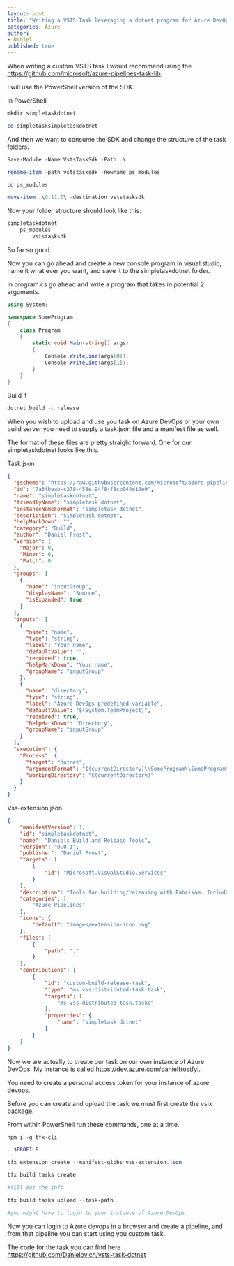 ```yaml
---
layout: post
title: "Writing a VSTS Task leveraging a dotnet program for Azure DevOps"
categories: Azure
author:
- Daniel
published: true
---
```


When writing a custom VSTS task I would recommend using the https://github.com/microsoft/azure-pipelines-task-lib.

I will use the PowerShell version of the SDK.

In PowerShell

```powershell
mkdir simpletaskdotnet

cd simpletasksimpletaskdotnet
```

And then we want to consume the SDK and change the structure of the task folders.

```powershell
Save-Module -Name VstsTaskSdk -Path .\

rename-item -path vststasksdk -newname ps_modules 

cd ps_modules

move-item .\0.11.0\ -destination vststasksdk

```

Now your folder structure should look like this:

```powershell
simpletaskdotnet
    ps_modules
        vststasksdk
```

So far so good.

Now you can go ahead and create a new console program in visual studio, name it what ever you want, and save it to the simpletaskdotnet folder.

In program.cs go ahead and write a program that takes in potential 2 arguments.

```csharp
using System;

namespace SomeProgram
{
    class Program
    {
        static void Main(string[] args)
        {
            Console.WriteLine(args[0]);
            Console.WriteLine(args[1]);
        }
    }
}
```

Build it 

```cmd
dotnet build -c release
```

When you wish to upload and use you task on Azure DevOps or your own build server you need to supply a task.json file and a manifest file as well.

The format of these files are pretty straight forward. One for our simpletaskdotnet looks like this.

Task.json

```json
{
  "$schema": "https://raw.githubusercontent.com/Microsoft/azure-pipelines-task-lib/master/tasks.schema.json",
  "id": "7a3fbeab-c278-458e-94f8-f8cb044d10e9",
  "name": "simpletaskdotnet",
  "friendlyName": "simpletask dotnet",
  "instanceNameFormat": "simpletask dotnet",
  "description": "simpletask dotnet",
  "helpMarkDown": "",
  "category": "Build",
  "author": "Daniel Frost",
  "version": {
    "Major": 0,
    "Minor": 6,
    "Patch": 0
  },
  "groups": [
    {
      "name": "inputGroup",
      "displayName": "Source",
      "isExpanded": true
    }
  ],
  "inputs": [
    {
      "name": "name",
      "type": "string",
      "label": "Your name",
      "defaultValue": "",
      "required": true,
      "helpMarkDown": "Your name",
      "groupName": "inputGroup"
    },
    {
      "name": "directory",
      "type": "string",
      "label": "Azure DevOps predefined variable",
      "defaultValue": "$(System.TeamProject)",
      "required": true,
      "helpMarkDown": "Directory",
      "groupName": "inputGroup"
    }
  ],
  "execution": {
    "Process": {
      "target": "dotnet",
      "argumentFormat": "$(currentDirectory)\\SomeProgram\\SomeProgram\\bin\\Release\\netcoreapp3.1\\SomeProgram.dll /name:\"$(name)\" \"$(directory)\" ",
      "workingDirectory": "$(currentDirectory)"
    }
  }
}
```

Vss-extension.json

```json
{
    "manifestVersion": 1,
    "id": "simpletaskdotnet",
    "name": "Daniels Build and Release Tools",
    "version": "0.0.1",
    "publisher": "Daniel Frost",
    "targets": [
        {
            "id": "Microsoft.VisualStudio.Services"
        }
    ],    
    "description": "Tools for building/releasing with Fabrikam. Includes one build/release task.",
    "categories": [
        "Azure Pipelines"
    ],
    "icons": {
        "default": "images/extension-icon.png"        
    },
    "files": [
        {
            "path": "."
        }
    ],
    "contributions": [
        {
            "id": "custom-build-release-task",
            "type": "ms.vss-distributed-task.task",
            "targets": [
                "ms.vss-distributed-task.tasks"
            ],
            "properties": {
                "name": "simpletask dotnet"
            }
        }
    ]
}
```

Now we are actually to create our task on our own instance of Azure DevOps. My instance is called https://dev.azure.com/danielfrostfyi.

You need to create a personal access token for your instance of azure devops. 

Before you can create and upload the task we must first create the vsix package.

From within PowerShell run these commands, one at a time.

```powershell
npm i -g tfx-cli

. $PROFILE

tfx extension create --manifest-globs vss-extension.json

tfx build tasks create 

#fill out the info

tfx build tasks upload --task-path .

#you might have to login to your instance of Azure DevOps 
```

Now you can login to Azure devops in a browser and create a pipeline, and from that pipeline you can start using you custom task.

The code for the task you can find here https://github.com/Danielovich/vsts-task-dotnet